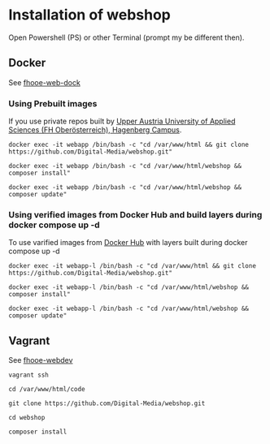 # Installation of webshop

Open Powershell (PS) or other Terminal (prompt my be different then).

## Docker

See [fhooe-web-dock](https://github.com/Digital-Media/fhooe-web-dock)

### Using Prebuilt images

If you use private repos built by [Upper Austria University of Applied Sciences (FH Oberösterreich), Hagenberg Campus](https://www.fh-ooe.at/en/hagenberg-campus/).

```shell
docker exec -it webapp /bin/bash -c "cd /var/www/html && git clone https://github.com/Digital-Media/webshop.git"
```
```shell
docker exec -it webapp /bin/bash -c "cd /var/www/html/webshop && composer install"
```
```shell
docker exec -it webapp /bin/bash -c "cd /var/www/html/webshop && composer update"
```
### Using verified images from Docker Hub and build layers during docker compose up -d

To use varified images from [Docker Hub](htts://hub.docker.com) with layers built during docker compose up -d

```shell
docker exec -it webapp-l /bin/bash -c "cd /var/www/html && git clone https://github.com/Digital-Media/webshop.git"
```
```shell
docker exec -it webapp-l /bin/bash -c "cd /var/www/html/webshop && composer install"
```
```shell
docker exec -it webapp-l /bin/bash -c "cd /var/www/html/webshop && composer update"
```

## Vagrant

See [fhooe-webdev](https://github.com/Digital-Media/fhooe-webdev)

```shell
vagrant ssh
```
```shell
cd /var/www/html/code
```
```
git clone https://github.com/Digital-Media/webshop.git
```
```shell
cd webshop
```
```shell
composer install
```
